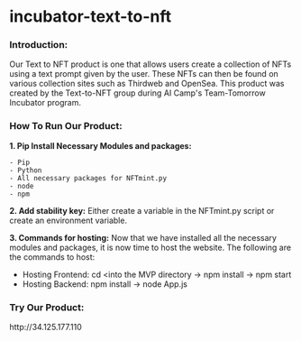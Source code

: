 ﻿# incubator-text-to-nft

<h3>Introduction:</h3> 

Our Text to NFT product is one that allows users create a collection of NFTs using a text prompt given by the user. These NFTs can then be found on various collection sites such as Thirdweb and OpenSea. This product was created by the Text-to-NFT group during AI Camp's Team-Tomorrow Incubator program.

<h3>How To Run Our Product:</h3> 

**1. Pip Install Necessary Modules and packages:**


    - Pip
    - Python
    - All necessary packages for NFTmint.py 
    - node
    - npm


**2. Add stability key:** Either create a variable in the NFTmint.py script or create an environment variable.

**3. Commands for hosting:**
   Now that we have installed all the necessary modules and packages, it is now time to host the website. The following are the commands to host:
   - Hosting Frontend: cd <into the MVP directory → npm install → npm start
   - Hosting Backend: npm install → node App.js


<h3>Try Our Product:</h3>   
http://34.125.177.110
